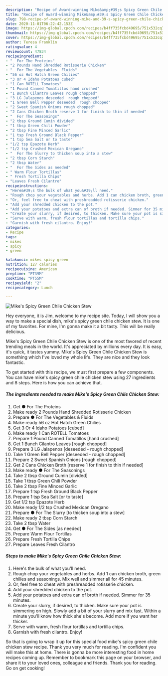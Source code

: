 ```yaml
---
description: "Recipe of Award-winning Mike&amp;#39;s Spicy Green Chile Chicken Stew"
title: "Recipe of Award-winning Mike&amp;#39;s Spicy Green Chile Chicken Stew"
slug: 798-recipe-of-award-winning-mike-and-39-s-spicy-green-chile-chicken-stew
date: 2020-11-01T06:22:42.153Z
image: https://img-global.cpcdn.com/recipes/b4ff735fcbd49695/751x532cq70/mikes-spicy-green-chile-chicken-stew-recipe-main-photo.jpg
thumbnail: https://img-global.cpcdn.com/recipes/b4ff735fcbd49695/751x532cq70/mikes-spicy-green-chile-chicken-stew-recipe-main-photo.jpg
cover: https://img-global.cpcdn.com/recipes/b4ff735fcbd49695/751x532cq70/mikes-spicy-green-chile-chicken-stew-recipe-main-photo.jpg
author: Teresa Franklin
ratingvalue: 4
reviewcount: 47834
recipeingredient:
- "  For The Proteins"
- "2 Pounds Hand Shredded Rotisserie Chicken"
- "  For The Vegetables  Fluids"
- "56 oz Hot Hatch Green Chilies"
- "3 Or 4 Idaho Potatoes cubed"
- "1 Can ROTELL Tomatoes"
- "1 Pound Canned Tomatillos hand crushed"
- "1 Bunch Cilantro Leaves rough chopped"
- "3 LG Jalapenos deseeded  rough chopped"
- "1 Green Bell Pepper deseeded  rough chopped"
- "2 Sweet Spanish Onions rough chopped"
- "2 Cans Chicken Broth reserve 1 for finish to thin if needed"
- "  For The Seasonings"
- "2 tbsp Ground Cumin divided"
- "1 tbsp Green Chili Powder"
- "2 tbsp Fine Minced Garlic"
- "1 tsp Fresh Ground Black Pepper"
- "1 tsp Sea Salt or to taste"
- "1/2 tsp Epazote Herb"
- "1/2 tsp Crushed Mexican Oregano"
- "  For The Slurry to thicken soup into a stew"
- "2 tbsp Corn Starch"
- "2 tbsp Water"
- "  For The Sides as needed"
- " Warm Flour Tortillas"
- " Fresh Tortilla Chips"
- "Leaves Fresh Cilantro"
recipeinstructions:
- "Here&#39;s the bulk of what you&#39;ll need."
- "Rough chop your vegetables and herbs. Add 1 can chicken broth, green chilies and seasonings. Mix well and simmer all for 45 minutes."
- "Or, feel free to cheat with preshreadded rotisserie chicken."
- "Add your shredded chicken to the pot."
- "Add your potatoes and extra can of broth if needed. Simmer for 35 minutes."
- "Create your slurry, if desired, to thicken. Make sure your pot is simmering on high. Slowly add a bit of your slurry and mix fast. Within a minute you&#39;ll know how thick she&#39;s become. Add more if you want her thicker."
- "Serve with warm, fresh flour tortillas and tortilla chips."
- "Garnish with fresh cilantro. Enjoy!"
categories:
- Recipe
tags:
- mikes
- spicy
- green

katakunci: mikes spicy green 
nutrition: 127 calories
recipecuisine: American
preptime: "PT39M"
cooktime: "PT55M"
recipeyield: "2"
recipecategory: Lunch

---
```



![Mike&#39;s Spicy Green Chile Chicken Stew](https://img-global.cpcdn.com/recipes/b4ff735fcbd49695/751x532cq70/mikes-spicy-green-chile-chicken-stew-recipe-main-photo.jpg)

Hey everyone, it is Jim, welcome to my recipe site. Today, I will show you a way to make a special dish, mike&#39;s spicy green chile chicken stew. It is one of my favorites. For mine, I'm gonna make it a bit tasty. This will be really delicious.

Mike&#39;s Spicy Green Chile Chicken Stew is one of the most favored of recent trending meals in the world. It's appreciated by millions every day. It is easy, it's quick, it tastes yummy. Mike&#39;s Spicy Green Chile Chicken Stew is something which I've loved my whole life. They are nice and they look fantastic.




To get started with this recipe, we must first prepare a few components. You can have mike&#39;s spicy green chile chicken stew using 27 ingredients and 8 steps. Here is how you can achieve that.

<!--inarticleads1-->

##### The ingredients needed to make Mike&#39;s Spicy Green Chile Chicken Stew:

1. Get  ● For The Proteins
1. Make ready 2 Pounds Hand Shredded Rotisserie Chicken
1. Prepare  ● For The Vegetables &amp; Fluids
1. Make ready 56 oz Hot Hatch Green Chilies
1. Get 3 Or 4 Idaho Potatoes [cubed]
1. Make ready 1 Can ROTELL Tomatoes
1. Prepare 1 Pound Canned Tomatillos [hand crushed]
1. Get 1 Bunch Cilantro Leaves [rough chopped]
1. Prepare 3 LG Jalapenos [deseeded - rough chopped]
1. Take 1 Green Bell Pepper [deseeded - rough chopped]
1. Prepare 2 Sweet Spanish Onions [rough chopped]
1. Get 2 Cans Chicken Broth [reserve 1 for finish to thin if needed]
1. Make ready  ● For The Seasonings
1. Take 2 tbsp Ground Cumin [divided]
1. Take 1 tbsp Green Chili Powder
1. Take 2 tbsp Fine Minced Garlic
1. Prepare 1 tsp Fresh Ground Black Pepper
1. Prepare 1 tsp Sea Salt [or to taste]
1. Get 1/2 tsp Epazote Herb
1. Make ready 1/2 tsp Crushed Mexican Oregano
1. Prepare  ● For The Slurry [to thicken soup into a stew]
1. Make ready 2 tbsp Corn Starch
1. Take 2 tbsp Water
1. Get  ● For The Sides [as needed]
1. Prepare  Warm Flour Tortillas
1. Prepare  Fresh Tortilla Chips
1. Prepare Leaves Fresh Cilantro




<!--inarticleads2-->

##### Steps to make Mike&#39;s Spicy Green Chile Chicken Stew:

1. Here&#39;s the bulk of what you&#39;ll need.
1. Rough chop your vegetables and herbs. Add 1 can chicken broth, green chilies and seasonings. Mix well and simmer all for 45 minutes.
1. Or, feel free to cheat with preshreadded rotisserie chicken.
1. Add your shredded chicken to the pot.
1. Add your potatoes and extra can of broth if needed. Simmer for 35 minutes.
1. Create your slurry, if desired, to thicken. Make sure your pot is simmering on high. Slowly add a bit of your slurry and mix fast. Within a minute you&#39;ll know how thick she&#39;s become. Add more if you want her thicker.
1. Serve with warm, fresh flour tortillas and tortilla chips.
1. Garnish with fresh cilantro. Enjoy!




So that is going to wrap it up for this special food mike&#39;s spicy green chile chicken stew recipe. Thank you very much for reading. I'm confident you will make this at home. There is gonna be more interesting food in home recipes coming up. Remember to bookmark this page on your browser, and share it to your loved ones, colleague and friends. Thank you for reading. Go on get cooking!
